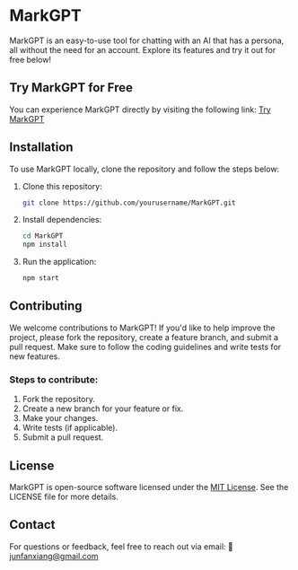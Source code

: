 # MarkGPT

MarkGPT is an easy-to-use tool for chatting with an AI that has a persona, all without the need for an account. Explore its features and try it out for free below!

## Try MarkGPT for Free
You can experience MarkGPT directly by visiting the following link:
[Try MarkGPT](https://roomofmark.netlify.app)

## Installation

To use MarkGPT locally, clone the repository and follow the steps below:

1. Clone this repository:
   ```bash
   git clone https://github.com/yourusername/MarkGPT.git
   ```

2. Install dependencies:
   ```bash
   cd MarkGPT
   npm install
   ```

3. Run the application:
   ```bash
   npm start
   ```

## Contributing

We welcome contributions to MarkGPT! If you'd like to help improve the project, please fork the repository, create a feature branch, and submit a pull request. Make sure to follow the coding guidelines and write tests for new features.

### Steps to contribute:
1. Fork the repository.
2. Create a new branch for your feature or fix.
3. Make your changes.
4. Write tests (if applicable).
5. Submit a pull request.

## License

MarkGPT is open-source software licensed under the [MIT License](LICENSE). See the LICENSE file for more details.

## Contact

For questions or feedback, feel free to reach out via email:
📧 [junfanxiang@gmail.com](mailto:junfanxiang@gmail.com)
